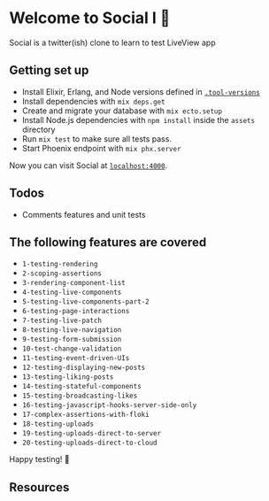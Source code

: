 # Welcome to Social l 🎉

Social is a twitter(ish) clone to learn to test LiveView app

## Getting set up

* Install Elixir, Erlang, and Node versions defined in
  [`.tool-versions`](./.tool-versions)
* Install dependencies with `mix deps.get`
* Create and migrate your database with `mix ecto.setup`
* Install Node.js dependencies with `npm install` inside the `assets` directory
* Run `mix test` to make sure all tests pass.
* Start Phoenix endpoint with `mix phx.server`

Now you can visit Social at [`localhost:4000`](http://localhost:4000).

## Todos
  - Comments features and unit tests

## The following features are covered
- `1-testing-rendering`
- `2-scoping-assertions`
- `3-rendering-component-list`
- `4-testing-live-components`
- `5-testing-live-components-part-2`
- `6-testing-page-interactions`
- `7-testing-live-patch`
- `8-testing-live-navigation`
- `9-testing-form-submission`
- `10-test-change-validation`
- `11-testing-event-driven-UIs`
- `12-testing-displaying-new-posts`
- `13-testing-liking-posts`
- `14-testing-stateful-components`
- `15-testing-broadcasting-likes`
- `16-testing-javascript-hooks-server-side-only`
- `17-complex-assertions-with-floki`
- `18-testing-uploads`
- `19-testing-uploads-direct-to-server`
- `20-testing-uploads-direct-to-cloud`


Happy testing! 🥳

## Resources

